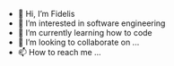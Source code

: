 - 👋 Hi, I’m Fidelis
- 👀 I’m interested in software engineering
- 🌱 I’m currently learning how to code
- 💞️ I’m looking to collaborate on ...
- 📫 How to reach me ...

<!---
Idonije1/Idonije1 is a ✨ special ✨ repository because its `README.md` (this file) appears on your GitHub profile.
You can click the Preview link to take a look at your changes.
--->

